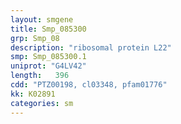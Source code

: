 ```yaml
---
layout: smgene
title: Smp_085300
grp: Smp_08
description: "ribosomal protein L22"
smp: Smp_085300.1
uniprot: "G4LV42"
length:   396
cdd: "PTZ00198, cl03348, pfam01776"
kk: K02891
categories: sm
---
```

